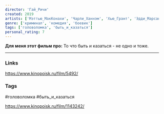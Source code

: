 ```yaml
---
director: 'Гай_Ричи'
created: 2019
artists: ['Мэттью_МакКонахи', 'Чарли_Ханнэм', 'Хью_Грант', 'Эдди_Марсан', 'Колин_Фаррелл', 'Мишель_Докери'] 
genre: ['криминал', 'комедия', 'боевик']
tags: ['головоломка', 'быть_и_казаться'] 
personal_rating: 7
---
```


**Для меня этот фильм про:**
То что быть и казаться - не одно и тоже.

___
### Links
https://www.kinopoisk.ru/film/5492/

### Tags
#головоломка #быть_и_казаться



https://www.kinopoisk.ru/film/1143242/